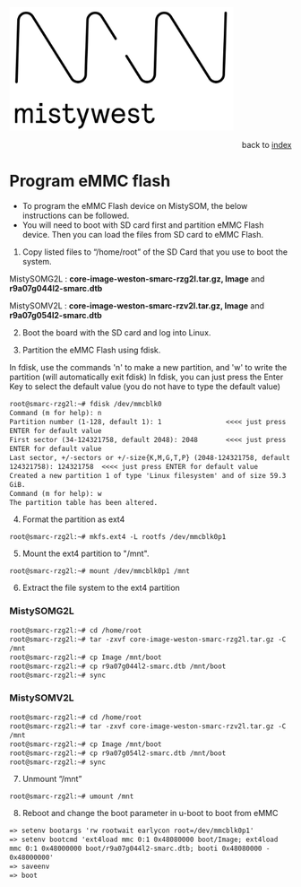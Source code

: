 <img src="../files/img/2018_MistyWest_LogoCombo_FINAL_RGB.png" alt="MistyWest" width="400"/><div style="text-align: right">back to [index](../README.md)</div>

# Program eMMC flash

* To program the eMMC Flash device on MistySOM, the below instructions can be followed.
* You will need to boot with SD card first and partition eMMC Flash device. Then you can load the files from SD card to eMMC Flash.
1. Copy listed files to “/home/root” of the SD Card that you use to boot the system.

MistySOMG2L : **core-image-weston-smarc-rzg2l.tar.gz, Image** and **r9a07g044l2-smarc.dtb**

MistySOMV2L : **core-image-weston-smarc-rzv2l.tar.gz, Image** and **r9a07g054l2-smarc.dtb**

2. Boot the board with the SD card and log into Linux.

3. Partition the eMMC Flash using fdisk.

In fdisk, use the commands 'n' to make a new partition, and 'w' to write the partition (will automatically exit fdisk)
In fdisk, you can just press the Enter Key to select the default value (you do not have to type the default value)
```
root@smarc-rzg2l:~# fdisk /dev/mmcblk0
Command (m for help): n
Partition number (1-128, default 1): 1                <<<< just press ENTER for default value
First sector (34-124321758, default 2048): 2048       <<<< just press ENTER for default value
Last sector, +/-sectors or +/-size{K,M,G,T,P} (2048-124321758, default 124321758): 124321758  <<<< just press ENTER for default value
Created a new partition 1 of type 'Linux filesystem' and of size 59.3 GiB.
Command (m for help): w
The partition table has been altered.
```
4. Format the partition as ext4
```
root@smarc-rzg2l:~# mkfs.ext4 -L rootfs /dev/mmcblk0p1
```
5. Mount the ext4 partition to "/mnt".
```
root@smarc-rzg2l:~# mount /dev/mmcblk0p1 /mnt
```
6. Extract the file system to the ext4 partition

### MistySOMG2L
```
root@smarc-rzg2l:~# cd /home/root
root@smarc-rzg2l:~# tar -zxvf core-image-weston-smarc-rzg2l.tar.gz -C /mnt
root@smarc-rzg2l:~# cp Image /mnt/boot
root@smarc-rzg2l:~# cp r9a07g044l2-smarc.dtb /mnt/boot
root@smarc-rzg2l:~# sync
```
### MistySOMV2L
```
root@smarc-rzg2l:~# cd /home/root
root@smarc-rzg2l:~# tar -zxvf core-image-weston-smarc-rzv2l.tar.gz -C /mnt
root@smarc-rzg2l:~# cp Image /mnt/boot
root@smarc-rzg2l:~# cp r9a07g054l2-smarc.dtb /mnt/boot
root@smarc-rzg2l:~# sync
```
7. Unmount “/mnt”
```
root@smarc-rzg2l:~# umount /mnt
```
8. Reboot and change the boot parameter in u-boot to boot from eMMC
```
=> setenv bootargs 'rw rootwait earlycon root=/dev/mmcblk0p1'
=> setenv bootcmd 'ext4load mmc 0:1 0x48080000 boot/Image; ext4load mmc 0:1 0x48000000 boot/r9a07g044l2-smarc.dtb; booti 0x48080000 - 0x48000000'
=> saveenv
=> boot
```
